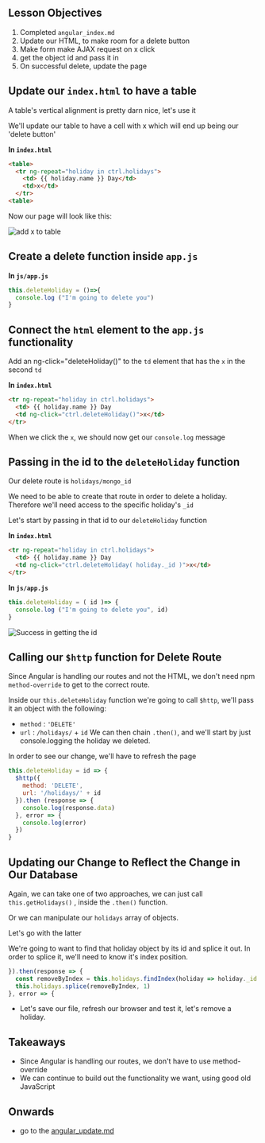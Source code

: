 
## Lesson Objectives

1. Completed `angular_index.md`
1. Update our HTML, to make room for a delete button
1. Make form make AJAX request on x click
1. get the object id and pass it in
1. On successful delete, update the page

## Update our `index.html` to have a table

A table's vertical alignment is pretty darn nice, let's use it

We'll update our table to have a cell with x which will end up being our 'delete button'

**In `index.html`**

```html
<table>
  <tr ng-repeat="holiday in ctrl.holidays">
    <td> {{ holiday.name }} Day</td>
    <td>x</td>
  </tr>
<table>
```


Now our page will look like this:

![add x to table](https://i.imgur.com/3EP0FhL.png)

## Create a delete function inside `app.js`

**In `js/app.js`**

```js
this.deleteHoliday = ()=>{
  console.log ("I'm going to delete you")
}

```


## Connect the `html` element to the `app.js` functionality
Add an ng-click="deleteHoliday()" to the `td` element that has the `x` in the second `td`

**In `index.html`**

```html
<tr ng-repeat="holiday in ctrl.holidays">
  <td> {{ holiday.name }} Day
  <td ng-click="ctrl.deleteHoliday()">x</td>
</tr>
```

When we click the `x`, we should now get our `console.log` message

## Passing in the id to the `deleteHoliday` function

Our delete route is `holidays/mongo_id`

We need to be able to create that route in order to delete a holiday. Therefore we'll need access to the specific holiday's `_id`

Let's start by passing in that id to our `deleteHoliday` function

**In `index.html`**

```html
<tr ng-repeat="holiday in ctrl.holidays">
  <td> {{ holiday.name }} Day
  <td ng-click="ctrl.deleteHoliday( holiday._id )">x</td>
</tr>
```

**In `js/app.js`**
```js
this.deleteHoliday = ( id )=> {
  console.log ("I'm going to delete you", id)
}
```

![Success in getting the id](https://i.imgur.com/k7zdPcu.png)

## Calling our `$http` function for Delete Route

Since Angular is handling our routes and not the HTML, we don't need npm `method-override` to get to the correct route.

Inside our `this.deleteHoliday` function we're going to call `$http`, we'll pass it an object with the following:
 - `method` : `'DELETE'`
 - `url`    : `/holidays/` + `id`
We can then chain `.then()`, and we'll start by just console.logging the holiday we deleted.



In order to see our change, we'll have to refresh the page

```js
this.deleteHoliday = id => {
  $http({
    method: 'DELETE',
    url: '/holidays/' + id
  }).then (response => {
    console.log(response.data)
  }, error => {
    console.log(error)
  })
}
```

## Updating our Change to Reflect the Change in Our Database

Again, we can take one of two approaches, we can just call `this.getHolidays()` , inside the `.then()` function.

Or we can manipulate our `holidays` array of objects.

Let's go with the latter

We're going to want to find that holiday object by its id and splice it out. In order to splice it, we'll need to know it's index position.

```js
}).then(response => {
  const removeByIndex = this.holidays.findIndex(holiday => holiday._id === id)
  this.holidays.splice(removeByIndex, 1)
}, error => { 
```

- Let's save our file, refresh our browser and test it, let's remove a holiday.

## Takeaways
- Since Angular is handling our routes, we don't have to use method-override
- We can continue to build out the functionality we want, using good old JavaScript


## Onwards
- go to the [angular_update.md](angular_update.md)
